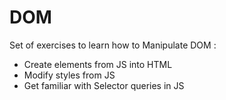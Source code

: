# DOM

Set of exercises to learn how to Manipulate DOM : 

- Create elements from JS into HTML
- Modify styles from JS
- Get familiar with Selector queries in JS
